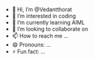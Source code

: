 - 👋 Hi, I’m @Vedantthorat
- 👀 I’m interested in coding 
- 🌱 I’m currently learning AIML
- 💞️ I’m looking to collaborate on 
- 📫 How to reach me ...
- 😄 Pronouns: ...
- ⚡ Fun fact: ...

<!---
Vedantthorat/Vedantthorat is a ✨ special ✨ repository because its `README.md` (this file) appears on your GitHub profile.
You can click the Preview link to take a look at your changes.
--->
